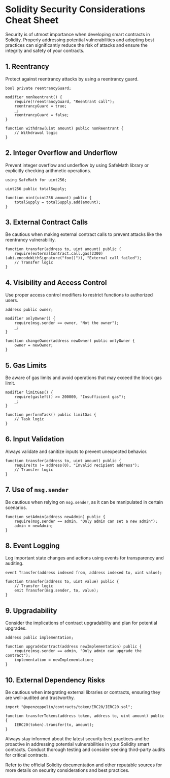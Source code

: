 # Solidity Security Considerations Cheat Sheet

Security is of utmost importance when developing smart contracts in Solidity. Properly addressing potential vulnerabilities and adopting best practices can significantly reduce the risk of attacks and ensure the integrity and safety of your contracts.

## 1. Reentrancy

Protect against reentrancy attacks by using a reentrancy guard.

```solidity
bool private reentrancyGuard;

modifier nonReentrant() {
    require(!reentrancyGuard, "Reentrant call");
    reentrancyGuard = true;
    _;
    reentrancyGuard = false;
}

function withdraw(uint amount) public nonReentrant {
    // Withdrawal logic
}
```

## 2. Integer Overflow and Underflow

Prevent integer overflow and underflow by using SafeMath library or explicitly checking arithmetic operations.

```solidity
using SafeMath for uint256;

uint256 public totalSupply;

function mint(uint256 amount) public {
    totalSupply = totalSupply.add(amount);
}
```

## 3. External Contract Calls

Be cautious when making external contract calls to prevent attacks like the reentrancy vulnerability.

```solidity
function transfer(address to, uint amount) public {
    require(externalContract.call.gas(2300)(abi.encodeWithSignature("foo()")), "External call failed");
    // Transfer logic
}
```

## 4. Visibility and Access Control

Use proper access control modifiers to restrict functions to authorized users.

```solidity
address public owner;

modifier onlyOwner() {
    require(msg.sender == owner, "Not the owner");
    _;
}

function changeOwner(address newOwner) public onlyOwner {
    owner = newOwner;
}
```

## 5. Gas Limits

Be aware of gas limits and avoid operations that may exceed the block gas limit.

```solidity
modifier limitGas() {
    require(gasleft() >= 200000, "Insufficient gas");
    _;
}

function performTask() public limitGas {
    // Task logic
}
```

## 6. Input Validation

Always validate and sanitize inputs to prevent unexpected behavior.

```solidity
function transfer(address to, uint amount) public {
    require(to != address(0), "Invalid recipient address");
    // Transfer logic
}
```

## 7. Use of `msg.sender`

Be cautious when relying on `msg.sender`, as it can be manipulated in certain scenarios.

```solidity
function setAdmin(address newAdmin) public {
    require(msg.sender == admin, "Only admin can set a new admin");
    admin = newAdmin;
}
```

## 8. Event Logging

Log important state changes and actions using events for transparency and auditing.

```solidity
event Transfer(address indexed from, address indexed to, uint value);

function transfer(address to, uint value) public {
    // Transfer logic
    emit Transfer(msg.sender, to, value);
}
```

## 9. Upgradability

Consider the implications of contract upgradability and plan for potential upgrades.

```solidity
address public implementation;

function upgradeContract(address newImplementation) public {
    require(msg.sender == admin, "Only admin can upgrade the contract");
    implementation = newImplementation;
}
```

## 10. External Dependency Risks

Be cautious when integrating external libraries or contracts, ensuring they are well-audited and trustworthy.

```solidity
import "@openzeppelin/contracts/token/ERC20/IERC20.sol";

function transferTokens(address token, address to, uint amount) public {
    IERC20(token).transfer(to, amount);
}
```

Always stay informed about the latest security best practices and be proactive in addressing potential vulnerabilities in your Solidity smart contracts. Conduct thorough testing and consider seeking third-party audits for critical contracts.

Refer to the official Solidity documentation and other reputable sources for more details on security considerations and best practices.
